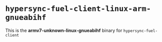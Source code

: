 # `hypersync-fuel-client-linux-arm-gnueabihf`

This is the **armv7-unknown-linux-gnueabihf** binary for `hypersync-fuel-client`
